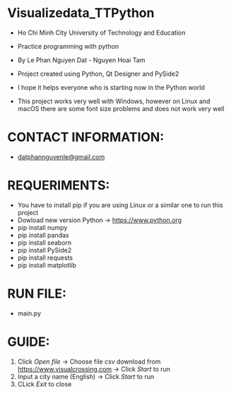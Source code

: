 # Visualizedata_TTPython
* Ho Chi Minh City University of Technology and Education
* Practice programming with python
* By Le Phan Nguyen Dat - Nguyen Hoai Tam

* Project created using Python, Qt Designer and PySide2
* I hope it helps everyone who is starting now in the Python world
* This project works very well with Windows, however on Linux and macOS there are some font size problems and does not work very well

# CONTACT INFORMATION:
* datphannguyenle@gmail.com

# REQUERIMENTS:
* You have to install pip if you are using Linux or a similar one to run this project
* Dowload new version Python -> https://www.python.org
* pip install numpy
* pip install pandas
* pip install seaborn
* pip install PySide2
* pip install requests
* pip install matplotlib

# RUN FILE:
* main.py

# GUIDE:
1. Click _Open file_ -> Choose file csv download from https://www.visualcrossing.com -> Click _Start_ to run
2. Input a city name (English) -> Click _Start_ to run
3. CLick _Exit_ to close
